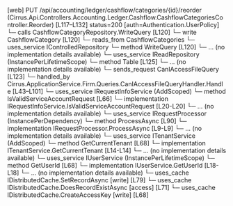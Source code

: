 [web] PUT /api/accounting/ledger/cashflow/categories/{id}/reorder  (Cirrus.Api.Controllers.Accounting.Ledger.Cashflow.CashflowCategoriesController.Reorder)  [L117–L132] status=200 [auth=Authentication.UserPolicy]
  └─ calls CashflowCategoryRepository.WriteQuery [L120]
  └─ write CashflowCategory [L120]
    └─ reads_from CashflowCategories
  └─ uses_service IControlledRepository<CashflowCategory>
    └─ method WriteQuery [L120]
      └─ ... (no implementation details available)
  └─ uses_service IReadRepository (InstancePerLifetimeScope)
    └─ method Table [L125]
      └─ ... (no implementation details available)
  └─ sends_request CanIAccessFileQuery [L123]
    └─ handled_by Cirrus.ApplicationService.Firm.Queries.CanIAccessFileQueryHandler.Handle [L43–L101]
      └─ uses_service IRequestInfoService (AddScoped)
        └─ method IsValidServiceAccountRequest [L66]
          └─ implementation IRequestInfoService.IsValidServiceAccountRequest [L20-L20]
          └─ ... (no implementation details available)
      └─ uses_service IRequestProcessor (InstancePerDependency)
        └─ method ProcessAsync [L90]
          └─ implementation IRequestProcessor.ProcessAsync [L9-L9]
          └─ ... (no implementation details available)
      └─ uses_service ITenantService (AddScoped)
        └─ method GetCurrentTenant [L68]
          └─ implementation ITenantService.GetCurrentTenant [L14-L14]
          └─ ... (no implementation details available)
      └─ uses_service IUserService (InstancePerLifetimeScope)
        └─ method GetUserId [L68]
          └─ implementation IUserService.GetUserId [L18-L18]
          └─ ... (no implementation details available)
      └─ uses_cache IDistributedCache.SetRecordAsync [write] [L79]
      └─ uses_cache IDistributedCache.DoesRecordExistAsync [access] [L71]
      └─ uses_cache IDistributedCache.CreateAccessKey [write] [L68]

